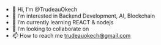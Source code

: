- 👋 Hi, I’m @TrudeauOkech
- 👀 I’m interested in Backend Development, AI, Blockchain
- 🌱 I’m currently learning REACT & nodejs
- 💞️ I’m looking to collaborate on 
- 📫 How to reach me trudeauokech@gmail.com

<!---
TrudeauOkech/TrudeauOkech is a ✨ special ✨ repository because its `README.md` (this file) appears on your GitHub profile.
You can click the Preview link to take a look at your changes.
--->
